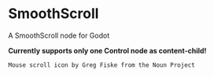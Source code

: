 # SmoothScroll
 A SmoothScroll node for Godot

**Currently supports only one Control node as content-child!**



`Mouse scroll icon by Greg Fiske from the Noun Project`